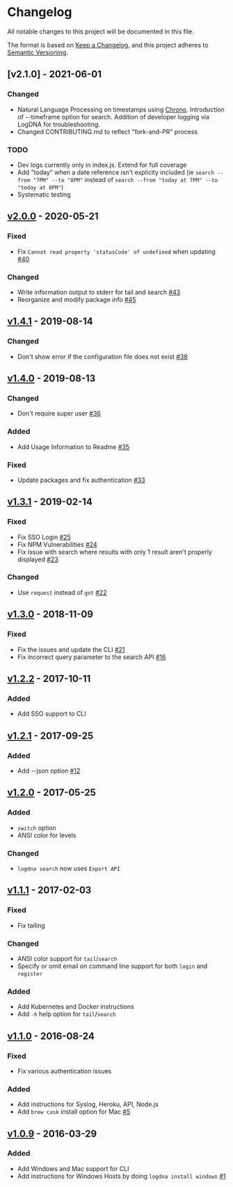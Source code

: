 # Changelog
All notable changes to this project will be documented in this file.

The format is based on [Keep a Changelog](https://keepachangelog.com/en/1.0.0/),
and this project adheres to [Semantic Versioning](https://semver.org/spec/v2.0.0.html).

## [v2.1.0] - 2021-06-01
### Changed
- Natural Language Processing on timestamps using [Chrono](https://github.com/wanasit/chrono).  Introduction of --timeframe option for search.  Addition of developer logging via LogDNA for troubleshooting.
- Changed CONTRIBUTING.md to reflect "fork-and-PR" process

### TODO
- Dev logs currently only in index.js.  Extend for full coverage
- Add "today" when a date reference isn't explicity included (ie `search --from "7PM" --to "8PM"` instead of `search --from "today at 7PM" --to "today at 8PM"`)
- Systematic testing

## [v2.0.0] - 2020-05-21
### Fixed
- Fix `Cannot read property 'statusCode' of undefined` when updating [#40](https://github.com/logdna/logdna-cli/pull/40)

### Changed
- Write information output to stderr for tail and search [#43](https://github.com/logdna/logdna-cli/pull/43)
- Reorganize and modify package info [#45](https://github.com/logdna/logdna-cli/pull/45)

## [v1.4.1] - 2019-08-14
### Changed
- Don't show error if the configuration file does not exist [#38](https://github.com/logdna/logdna-cli/pull/38)

## [v1.4.0] - 2019-08-13
### Changed
- Don't require super user [#36](https://github.com/logdna/logdna-cli/pull/36)

### Added
- Add Usage Information to Readme [#35](https://github.com/logdna/logdna-cli/pull/35)

### Fixed
- Update packages and fix authentication [#33](https://github.com/logdna/logdna-cli/pull/33)

## [v1.3.1] - 2019-02-14
### Fixed
- Fix SSO Login [#25](https://github.com/logdna/logdna-cli/pull/25)
- Fix NPM Vulnerabilities [#24](https://github.com/logdna/logdna-cli/pull/24)
- Fix issue with search where results with only 1 result aren't properly displayed [#23](https://github.com/logdna/logdna-cli/pull/23)

### Changed
- Use `request` instead of `got` [#22](https://github.com/logdna/logdna-cli/pull/22)

## [v1.3.0] - 2018-11-09
### Fixed
- Fix the issues and update the CLI [#21](https://github.com/logdna/logdna-cli/pull/21)
- Fix incorrect query parameter to the search API [#16](https://github.com/logdna/logdna-cli/pull/16)

## [v1.2.2] - 2017-10-11
### Added
- Add SSO support to CLI

## [v1.2.1] - 2017-09-25
### Added
- Add --json option [#12](https://github.com/logdna/logdna-cli/pull/12)

## [v1.2.0] - 2017-05-25
### Added
- `switch` option
- ANSI color for levels

### Changed
- `logdna search` now uses `Export API`

## [v1.1.1] - 2017-02-03
### Fixed
- Fix tailing

### Changed
- ANSI color support for `tail`/`search`
- Specify or omit email on command line support for both `login` and `register`

### Added
- Add Kubernetes and Docker instructions
- Add `-h` help option for `tail`/`search`

## [v1.1.0] - 2016-08-24
### Fixed
- Fix various authentication issues

### Added
- Add instructions for Syslog, Heroku, API, Node.js
- Add `brew cask` install option for Mac [#5](https://github.com/logdna/logdna-cli/pull/5)

## [v1.0.9] - 2016-03-29
### Added
- Add Windows and Mac support for CLI
- Add instructions for Windows Hosts by doing `logdna install windows` [#1](https://github.com/logdna/logdna-cli/pull/1)


[v2.0.0]: https://github.com/answerbook/logdna-workers/compare/v1.4.1...v2.0.0
[v1.4.1]: https://github.com/answerbook/logdna-workers/compare/v1.4.0...v1.4.1
[v1.4.0]: https://github.com/answerbook/logdna-workers/compare/v1.3.1...v1.4.0
[v1.3.1]: https://github.com/answerbook/logdna-workers/compare/v1.3.0...v1.3.1
[v1.3.0]: https://github.com/answerbook/logdna-workers/compare/v1.2.2...v1.3.0
[v1.2.2]: https://github.com/answerbook/logdna-workers/compare/v1.2.1...v1.2.2
[v1.2.1]: https://github.com/answerbook/logdna-workers/compare/v1.2.0...v1.2.1
[v1.2.0]: https://github.com/answerbook/logdna-workers/compare/v1.1.1...v1.2.0
[v1.1.1]: https://github.com/answerbook/logdna-workers/compare/v1.0.9...v1.1.1
[v1.1.0]: https://github.com/answerbook/logdna-workers/compare/v1.0.9...v1.1.0
[v1.0.9]: https://github.com/answerbook/logdna-workers/releases/tag/v1.0.9
